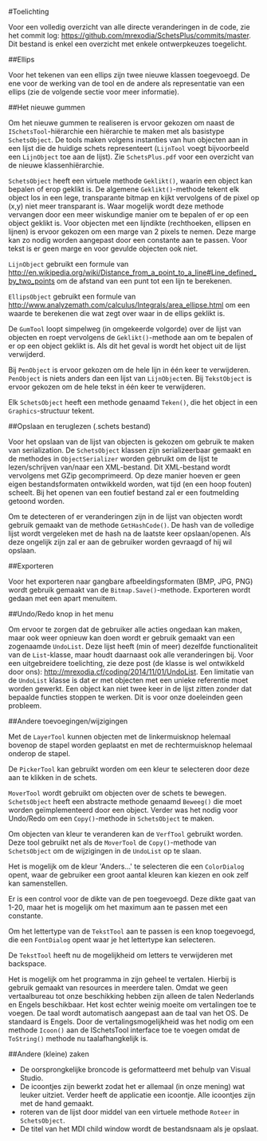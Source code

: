 #Toelichting

Voor een volledig overzicht van alle directe veranderingen in de code, zie het commit log: https://github.com/mrexodia/SchetsPlus/commits/master. Dit bestand is enkel een overzicht met enkele ontwerpkeuzes toegelicht.

##Ellips

Voor het tekenen van een ellips zijn twee nieuwe klassen toegevoegd. De ene voor de werking van de tool en de andere als representatie van een ellips (zie de volgende sectie voor meer informatie).

##Het nieuwe gummen

Om het nieuwe gummen te realiseren is ervoor gekozen om naast de `ISchetsTool`-hiërarchie een hiërarchie te maken met als basistype `SchetsObject`. De tools maken volgens instanties van hun objecten aan in een lijst die de huidige schets representeert (`LijnTool` voegt bijvoorbeeld een `LijnObject` toe aan de lijst). Zie `SchetsPlus.pdf` voor een overzicht van de nieuwe klassenhiërarchie.

`SchetsObject` heeft een virtuele methode `Geklikt()`, waarin een object kan bepalen of erop geklikt is. De algemene `Geklikt()`-methode tekent elk object los in een lege, transparante bitmap en kijkt vervolgens of de pixel op (x,y) niet meer transparant is. Waar mogelijk wordt deze methode vervangen door een meer wiskundige manier om te bepalen of er op een object geklikt is. Voor objecten met een lijndikte (rechthoeken, ellipsen en lijnen) is ervoor gekozen om een marge van 2 pixels te nemen. Deze marge kan zo nodig worden aangepast door een constante aan te passen. Voor tekst is er geen marge en voor gevulde objecten ook niet.

`LijnObject` gebruikt een formule van http://en.wikipedia.org/wiki/Distance_from_a_point_to_a_line#Line_defined_by_two_points om de afstand van een punt tot een lijn te berekenen.

`EllipsObject` gebruikt een formule van http://www.analyzemath.com/calculus/Integrals/area_ellipse.html om een waarde te berekenen die wat zegt over waar in de ellips geklikt is.

De `GumTool` loopt simpelweg (in omgekeerde volgorde) over de lijst van objecten en roept vervolgens de `Geklikt()`-methode aan om te bepalen of er op een object geklikt is. Als dit het geval is wordt het object uit de lijst verwijderd.

Bij `PenObject` is ervoor gekozen om de hele lijn in één keer te verwijderen. `PenObject` is niets anders dan een lijst van `LijnObject`en. Bij `TekstObject` is ervoor gekozen om de hele tekst in één keer te verwijderen.

Elk `SchetsObject` heeft een methode genaamd `Teken()`, die het object in een `Graphics`-structuur tekent.

##Opslaan en teruglezen (.schets bestand)

Voor het opslaan van de lijst van objecten is gekozen om gebruik te maken van serialization. De `SchetsObject` klassen zijn serializeerbaar gemaakt en de methodes in `ObjectSerializer` worden gebruikt om de lijst te lezen/schrijven van/naar een XML-bestand. Dit XML-bestand wordt vervolgens met GZip gecomprimeerd. Op deze manier hoeven er geen eigen bestandsformaten ontwikkeld worden, wat tijd (en een hoop fouten) scheelt. Bij het openen van een foutief bestand zal er een foutmelding getoond worden.

Om te detecteren of er veranderingen zijn in de lijst van objecten wordt gebruik gemaakt van de methode `GetHashCode()`. De hash van de volledige lijst wordt vergeleken met de hash na de laatste keer opslaan/openen. Als deze ongelijk zijn zal er aan de gebruiker worden gevraagd of hij wil opslaan.

##Exporteren

Voor het exporteren naar gangbare afbeeldingsformaten (BMP, JPG, PNG) wordt gebruik gemaakt van de `Bitmap.Save()`-methode. Exporteren wordt gedaan met een apart menuitem.

##Undo/Redo knop in het menu

Om ervoor te zorgen dat de gebruiker alle acties ongedaan kan maken, maar ook weer opnieuw kan doen wordt er gebruik gemaakt van een zogenaamde `UndoList`. Deze lijst heeft (min of meer) dezelfde functionaliteit van de `List`-klasse, maar houdt daarnaast ook alle veranderingen bij. Voor een uitgebreidere toelichting, zie deze post (de klasse is wel ontwikkeld door ons): http://mrexodia.cf/coding/2014/11/01/UndoList. Een limitatie van de `UndoList` klasse is dat er met objecten met een unieke referentie moet worden gewerkt. Een object kan niet twee keer in de lijst zitten zonder dat bepaalde functies stoppen te werken. Dit is voor onze doeleinden geen probleem.

##Andere toevoegingen/wijzigingen

Met de `LayerTool` kunnen objecten met de linkermuisknop helemaal bovenop de stapel worden geplaatst en met de rechtermuisknop helemaal onderop de stapel.

De `PickerTool` kan gebruikt worden om een kleur te selecteren door deze aan te klikken in de schets.

`MoverTool` wordt gebruikt om objecten over de schets te bewegen. `SchetsObject` heeft een abstracte methode genaamd `Beweeg()` die moet worden geïmplementeerd door een object. Verder was het nodig voor Undo/Redo om een `Copy()`-methode in `SchetsObject` te maken.

Om objecten van kleur te veranderen kan de `VerfTool` gebruikt worden. Deze tool gebruikt net als de `MoverTool` de `Copy()`-methode van `SchetsObject` om de wijzigingen in de `UndoList` op te slaan.

Het is mogelijk om de kleur 'Anders...' te selecteren die een `ColorDialog` opent, waar de gebruiker een groot aantal kleuren kan kiezen en ook zelf kan samenstellen.

Er is een control voor de dikte van de pen toegevoegd. Deze dikte gaat van 1-20, maar het is mogelijk om het maximum aan te passen met een constante.

Om het lettertype van de `TekstTool` aan te passen is een knop toegevoegd, die een `FontDialog` opent waar je het lettertype kan selecteren.

De `TekstTool` heeft nu de mogelijkheid om letters te verwijderen met backspace.

Het is mogelijk om het programma in zijn geheel te vertalen. Hierbij is gebruik gemaakt van resources in meerdere talen. Omdat we geen vertaalbureau tot onze beschikking hebben zijn alleen de talen Nederlands en Engels beschikbaar. Het kost echter weinig moeite om vertalingen toe te voegen. De taal wordt automatisch aangepast aan de taal van het OS. De standaard is Engels. Door de vertalingsmogelijkheid was het nodig om een methode `Icoon()` aan de ISchetsTool interface toe te voegen omdat de `ToString()` methode nu taalafhangkelijk is.

##Andere (kleine) zaken

- De oorsprongkelijke broncode is geformatteerd met behulp van Visual Studio.
- De icoontjes zijn bewerkt zodat het er allemaal (in onze mening) wat leuker uitziet. Verder heeft de applicatie een icoontje. Alle icoontjes zijn met de hand gemaakt.
- roteren van de lijst door middel van een virtuele methode `Roteer` in `SchetsObject`.
- De titel van het MDI child window wordt de bestandsnaam als je opslaat.